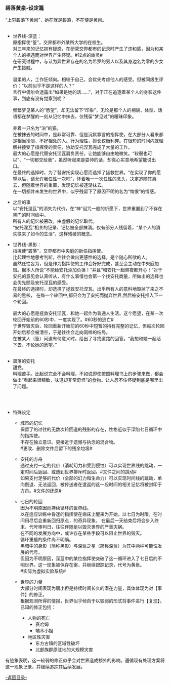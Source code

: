 ﻿### 碧落黄泉-设定篇
“上穷碧落下黄泉”，她在就是碧落，不在便是黄泉。
<br>
<br>

+ 世界线-深蓝：<br>
原指挥使“篁”，交界都市外某所大学的在校生。<br>
对三年来的记忆抱有疑惑，在研究交界都市的记录时产生了违和感，因为和某个人的相遇而对世界产生怀疑。#12点的幽灵#<br>
在研究过程中，与认为异世界存在的名为希罗的男人以及其身边名为零的少女产生接触。<br><br>
温柔的人，工作狂倾向。相较于自己，会优先考虑他人的感受。但被同级生评价：“以前似乎不是这样的人？”<br>
言行中偶尔会透露出“如果是她的话……”，对于正在追逐着某个人的身影这件事，到底有没有觉察到呢？<br><br>
频繁梦见某人的“愿望”，却无法留下“印象”，无论是那个人的相貌、体型、话语都在梦醒的一刻从记忆中抹去，仅残留“梦见过”的暧昧印象。<br><br>
养着一只名为“泊”的猫。<br>
在被抹去的时间中，是非常可靠、但是沉默寡言的指挥使，在大部分人看来都是相当冷淡、不好相处的人。行为理性，擅长权衡利弊。在很短的时间内就理解并接受了指挥使的责任，协助安托涅瓦完成了大量的工作。<br>
最大的心愿是代替安托涅瓦肩负责任，让她能够自由地微笑。“软弱也可以”、“一切都交给我”，虽然听起来是耍帅的话，却真心实意地希望能说出口。<br>
在最终的选择时，为了替安托实现心愿而选择了拯救世界。“在实现了你的愿望以后，请允许我任性一次吧”，怀着唯一一次任性的念头，决定追随其离去，但随着世界的重置，发现记忆被逐渐抹去。<br>
在一切都并未发生的世界中，似乎残留下了原因不明的名为“悔恨”的情感。<br>

+ 之后的事<br>
以“安托涅瓦”的消失为代价，在“神”诅咒一般的祈愿下，世界重置到了不存在黑门的时间线中。<br>
所有人的记忆被篡改，由虚假的记忆取代。<br>
“安托涅瓦”相关的记录、记忆被全部抹消。仅有部分人残留着，“某个人的消失换来了如今的生活”，这样残破的概念。<br>

+ 世界线-黑影：<br>
指挥使“碧落”，交界都市中央庭的新任指挥使。<br>
比起理性地思考判断，往往会做出更感性的选择，是个随心所欲的人。<br>
虽然任性妄为，但是作为指挥使的工作会好好完成，甚至会主动在中央庭加班。据本人所说“不能给安托添加负担！”并且“和安托一起熬夜都开心！”对于安托的意见会认真听从，有什么事情也会第一个找安托商量，所做出的选择也会优先顾及安托涅瓦的感受。<br>
在最终的选择时，却选择了拯救安托涅瓦，出乎所有人的意料地毁掉了来之不易的黑核， 在每一个轮回中,都只会为了安托而抛弃世界,然后被安托推入下一个轮回。<br><br>
最大的心愿是拯救安托涅瓦，和她一起作为普通人生活。这个愿望，在某一次轮回开始前的60秒中，一度实现了。#60秒的逃亡#<br>
于世界毁灭后、轮回重新开始前的60秒中短暂的持有完整的记忆，但每次轮回开始后都会被清空，于是往往会走向同样的结局。<br>
在被某人（篁）问道有何意义时，给出了寻找道路的回答。“我想和她一起活下去，不论她的愿望。”<br><br>
+ 碧落的安托<br>
甜党。<br>
料理苦手。比起说完全不会料理，不如说即使按照料理书上的步骤来做，都会做出“看起来很精致，味道却非常奇怪”的食物。让人忍不住怀疑到底是哪里出了问题。
<br>
<br>

+ 特殊设定<br>
  + 城市的记忆<br>
保留了的过往的无数次轮回道的残影的存在，性格近似于深陷七日循环中的指挥使。<br>
不存在独立意识。更接近于遗憾与执念的混合物。<br>
#更改、删除文件后留下的残余垃圾#

  + 安托的方舟<br>
通过支付一定的代价（消耗幻力和受到侵蚀）可以实现世界线的跳动，一定时间后返回、或遭到世界排斥时返回。#文件之间的跳动#<br>
如果支付足够的代价（全部的幻力和生命力）可以实现时间线的跳动，单向倒退、无法返回，被传送者在遣返的这一段时间的相关记忆将被封印于方舟。#文件的还原#<br>

  + 七日的轮回<br>
因为不明原因而持续循环的世界线。<br>
以在适应训练中昏迷的指挥使在病床上醒来为开始，以七日为时限，在时间用尽后会重新回归原点，的奇异现象。
在最后一天结束后将会步入终末、代号审判日，往往伴随足以毁灭世界的严重灾祸。<br>
在不同的发展方向中，或许存在某些手段可以阻止世界的毁灭。<br>
循环重启的条件尚不明确。<br>
黑暗中的身影（简称黑影）与深蓝之星（简称深蓝）为其中两种可能性发展的代号。<br>
但因为不明原因，深蓝中的某位指挥使突破了这一循环进入了七日后的不明世界。这一现象被保存在案，并继续跟踪记录，代号为黄泉。<br>
#实际为虚拟实验系统# <br>

  + 世界的力量<br>
大部分时间表现为弱小但是持续时间长久的潜在力量，具体体现为对【事件】的修正。<br>
根据观测所得的情报，世界似乎倾向于以较弱的形式将事件进行【复现】。<br>
已知的修正包括：<br>
    + 人物的死亡<br>
      + 赛哈姆<br>
      + 端木小姐<br>
    + 地区性灾害<br>
      + 东方古镇的区域性破坏<br>
      + 北部族群原驻地的大规模灾害<br>
     
有迹象表明，这一较弱的修正似乎会对世界造成额外的影响。遵循现有处理方案将这一现象记录，并继续追踪其后续发展。<br>

[-返回目录-](README.md)
